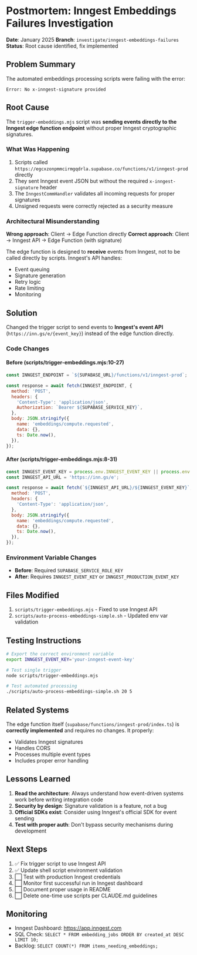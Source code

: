# Postmortem: Inngest Embeddings Failures Investigation

**Date**: January 2025
**Branch**: `investigate/inngest-embeddings-failures`
**Status**: Root cause identified, fix implemented

## Problem Summary

The automated embeddings processing scripts were failing with the error:
```
Error: No x-inngest-signature provided
```

## Root Cause

The `trigger-embeddings.mjs` script was **sending events directly to the Inngest edge function endpoint** without proper Inngest cryptographic signatures.

### What Was Happening

1. Scripts called `https://egcxzonpmmcirmgqdrla.supabase.co/functions/v1/inngest-prod` directly
2. They sent Inngest event JSON but without the required `x-inngest-signature` header
3. The `InngestCommHandler` validates all incoming requests for proper signatures
4. Unsigned requests were correctly rejected as a security measure

### Architectural Misunderstanding

**Wrong approach**: Client → Edge Function directly
**Correct approach**: Client → Inngest API → Edge Function (with signature)

The edge function is designed to **receive** events from Inngest, not to be called directly by scripts. Inngest's API handles:
- Event queuing
- Signature generation
- Retry logic
- Rate limiting
- Monitoring

## Solution

Changed the trigger script to send events to **Inngest's event API** (`https://inn.gs/e/{event_key}`) instead of the edge function directly.

### Code Changes

#### Before (scripts/trigger-embeddings.mjs:10-27)
```javascript
const INNGEST_ENDPOINT = `${SUPABASE_URL}/functions/v1/inngest-prod`;

const response = await fetch(INNGEST_ENDPOINT, {
  method: 'POST',
  headers: {
    'Content-Type': 'application/json',
    Authorization: `Bearer ${SUPABASE_SERVICE_KEY}`,
  },
  body: JSON.stringify({
    name: 'embeddings/compute.requested',
    data: {},
    ts: Date.now(),
  }),
});
```

#### After (scripts/trigger-embeddings.mjs:8-31)
```javascript
const INNGEST_EVENT_KEY = process.env.INNGEST_EVENT_KEY || process.env.INNGEST_PRODUCTION_EVENT_KEY;
const INNGEST_API_URL = 'https://inn.gs/e';

const response = await fetch(`${INNGEST_API_URL}/${INNGEST_EVENT_KEY}`, {
  method: 'POST',
  headers: {
    'Content-Type': 'application/json',
  },
  body: JSON.stringify({
    name: 'embeddings/compute.requested',
    data: {},
    ts: Date.now(),
  }),
});
```

### Environment Variable Changes

- **Before**: Required `SUPABASE_SERVICE_ROLE_KEY`
- **After**: Requires `INNGEST_EVENT_KEY` or `INNGEST_PRODUCTION_EVENT_KEY`

## Files Modified

1. `scripts/trigger-embeddings.mjs` - Fixed to use Inngest API
2. `scripts/auto-process-embeddings-simple.sh` - Updated env var validation

## Testing Instructions

```bash
# Export the correct environment variable
export INNGEST_EVENT_KEY='your-inngest-event-key'

# Test single trigger
node scripts/trigger-embeddings.mjs

# Test automated processing
./scripts/auto-process-embeddings-simple.sh 20 5
```

## Related Systems

The edge function itself (`supabase/functions/inngest-prod/index.ts`) is **correctly implemented** and requires no changes. It properly:
- Validates Inngest signatures
- Handles CORS
- Processes multiple event types
- Includes proper error handling

## Lessons Learned

1. **Read the architecture**: Always understand how event-driven systems work before writing integration code
2. **Security by design**: Signature validation is a feature, not a bug
3. **Official SDKs exist**: Consider using Inngest's official SDK for event sending
4. **Test with proper auth**: Don't bypass security mechanisms during development

## Next Steps

1. ✅ Fix trigger script to use Inngest API
2. ✅ Update shell script environment validation
3. ⬜ Test with production Inngest credentials
4. ⬜ Monitor first successful run in Inngest dashboard
5. ⬜ Document proper usage in README
6. ⬜ Delete one-time use scripts per CLAUDE.md guidelines

## Monitoring

- Inngest Dashboard: https://app.inngest.com
- SQL Check: `SELECT * FROM embedding_jobs ORDER BY created_at DESC LIMIT 10;`
- Backlog: `SELECT COUNT(*) FROM items_needing_embeddings;`
